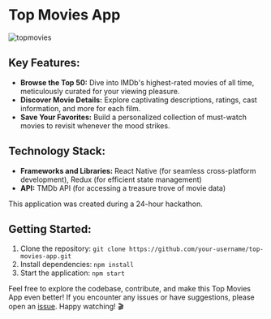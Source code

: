 # Top Movies App

![topmovies](https://github.com/Hamzadaboussi/Top-Movies-App/assets/55136909/08491500-e27f-494c-bf02-2e3e6f7a47ca)


## Key Features:

- **Browse the Top 50:** Dive into IMDb's highest-rated movies of all time, meticulously curated for your viewing pleasure.
- **Discover Movie Details:** Explore captivating descriptions, ratings, cast information, and more for each film.
- **Save Your Favorites:** Build a personalized collection of must-watch movies to revisit whenever the mood strikes.

## Technology Stack:

- **Frameworks and Libraries:** React Native (for seamless cross-platform development), Redux (for efficient state management)
- **API:** TMDb API (for accessing a treasure trove of movie data)


This application was created during a 24-hour hackathon.
## Getting Started:

1. Clone the repository: `git clone https://github.com/your-username/top-movies-app.git`
2. Install dependencies: `npm install`
3. Start the application: `npm start`

Feel free to explore the codebase, contribute, and make this Top Movies App even better! If you encounter any issues or have suggestions, please open an [issue](https://github.com/your-username/top-movies-app/issues). Happy watching! 🎬
